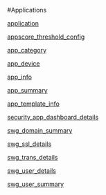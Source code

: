 #Applications

[application](../applications/application.md)
[appscore_threshold_config](../applications/appscore_threshold_config.md)
[app_category](../applications/app_category.md)
[app_device](../applications/app_device.md)
[app_info](../applications/app_info.md)
[app_summary](../applications/app_summary.md)
[app_template_info](../applications/app_template_info.md)
[security_app_dashboard_details](../applications/security_app_dashboard_details.md)
[swg_domain_summary](../applications/swg_domain_summary.md)
[swg_ssl_details](../applications/swg_ssl_details.md)
[swg_trans_details](../applications/swg_trans_details.md)
[swg_user_details](../applications/swg_user_details.md)
[swg_user_summary](../applications/swg_user_summary.md)


